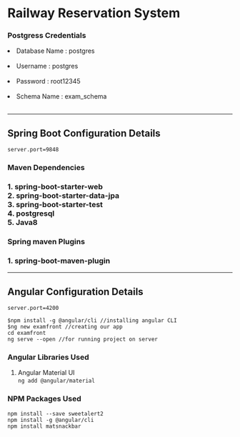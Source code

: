 # Railway Reservation System
  <h3>Postgress Credentials</h3>
  <li>Database Name : postgres</li><br>
  <li>Username : postgres</li><br>
  <li>Password : root12345</li><br>
  <li>Schema Name : exam_schema</li><br>
<hr>

## Spring Boot Configuration Details
``server.port=9848``
<h3>Maven Dependencies<h3>
1. spring-boot-starter-web<br>
2. spring-boot-starter-data-jpa<br>
3. spring-boot-starter-test<br>
4. postgresql<br>
5. Java8

<h3>Spring maven Plugins<h3>
1. spring-boot-maven-plugin


<hr>

## Angular Configuration Details
```server.port=4200```
```
$npm install -g @angular/cli //installing angular CLI
$ng new examfront //creating our app
cd examfront
ng serve --open //for running project on server
```
### Angular Libraries Used
1. Angular Material UI <br>
``` ng add @angular/material ```
### NPM Packages Used
``` npm install --save sweetalert2 ``` <br>
``` npm install -g @angular/cli  ``` <br>
``` npm install matsnackbar  ```